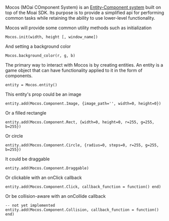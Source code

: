 Mocos (MOai COmponent System) is an [Entity-Component system](http://www.gamasutra.com/blogs/MeganFox/20101208/6590/Game_Engines_101_The_EntityComponent_Model.php) built on top of the Moai SDK. Its purpose is to provide a simplified api for performing common tasks while retaining the ability to use lower-level functionality.

Mocos will provide some common utility methods such as initialization

    Mocos.init(width, height [, window_name])

And setting a background color

    Mocos.background_color(r, g, b)

The primary way to interact with Mocos is by creating entities. An entity is a game
object that can have functionality applied to it in the form of components.

    entity = Mocos.entity()

This entity's prop could be an image

	entity.add(Mocos.Component.Image, {image_path='', width=0, height=0})

Or a filled rectangle

    entity.add(Mocos.Component.Rect, {width=0, height=0, r=255, g=255, b=255})

Or circle

    entity.add(Mocos.Component.Circle, {radius=0, steps=0, r=255, g=255, b=255})

It could be draggable

    entity.add(Mocos.Component.Draggable)

Or clickable with an onClick callback

    entity.add(Mocos.Component.Click, callback_function = function() end)

Or be collision-aware with an onCollide callback

    -- not yet implemented
    entity.add(Mocos.Component.Collision, callback_function = function() end)